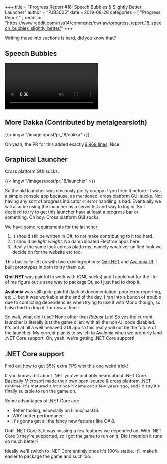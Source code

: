 +++
title = "Progress Report #18: Speech Bubbles & Slightly Better Launcher"
author = "PJB3005"
date = 2019-08-28
categories = [
	"Progress Report"
]
reddit = "https://www.reddit.com/r/ss14/comments/cwrlaw/progress_report_18_speech_bubbles_slightly_better/"
+++

Writing these into sections is hard, did you know that?

<!--more-->

## Speech Bubbles

<video src="/video/19_08_28-speech-bubbles.mp4" controls></video>

## More Dakka (Contributed by metalgearsloth)

{{< imgw "/images/post/pr_18/dakka" >}}

Oh yeah, the PR for this added exactly [6,969 lines](https://github.com/space-wizards/space-station-14/pull/307). Nice.

## Graphical Launcher

Cross platform GUI sucks.

{{< imgw "/images/post/pr_18/launcher" >}}

So the old launcher was obviously pretty crappy if you tried it before. It was a simple console app because, as mentioned, cross platform GUI sucks. Not having any sort of progress indicator or error handling is bad. Eventually we will also be using the launcher as a server list and way to log in. So I decided to try to get this launcher have at least a progress bar or something. Oh boy. Cross platform GUI *sucks*.

We have some requirements for the launcher:

1. It should still be written in C#, to not make contributing to it too hard.
2. It should be *light weight*. No damn bloated Electron apps here.
3. Ideally the same look across platforms, namely whatever unified look we decide on for the website etc too.

This basically left us with two existing options: [Qml.NET](https://github.com/qmlnet/qmlnet) and [Avalonia UI](https://avaloniaui.net/). I built prototypes in both to try them out.

**Qml.NET** was painful to work with (QML sucks) and I could not for the life of me figure out a sane way to package Qt, so I just had to drop it.

**Avalonia** was still quite painful (lack of documentation, poor error reporting, etc...) but it was workable at the end of the day. I ran into a bunch of trouble due to conflicting dependencies when trying to use it with Mono though, so I also had to drop it, for now at least.

So wait, what did I use? None other than *Robust Lite*! So yes the current launcher is literally just the game client with all the non-UI code disabled. It's not at all a well behaved GUI app so this really will not be the future of the launcher. My current plan is to switch to Avalonia when we properly land .NET Core support. Oh, yeah, we're getting .NET Core support!

## .NET Core support

Find out how to get 35% extra FPS with this one weird trick!

If you know a bit about .NET you've probably heard about .NET Core. Basically Microsoft made their own open-source & cross platform .NET runtime. It's matured a lot since it came out a few years ago, and I'd say it's finally suitable to run the game on.

Some advantages of .NET Core are:

* Better tooling, especially on Linux/macOS.
* WAY better performance.
* It's gonna get all the fancy new features like C# 8.

Until .NET Core 3, it was missing a few features we depended on. With .NET Core 3 they're supported, so I got the game to run on it. Did I mention it runs so much better?

Ideally we'll switch to .NET Core entirely once it's 100% stable. It'll make it easier to package the game and such too.


